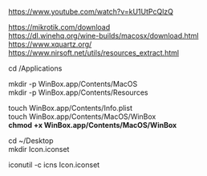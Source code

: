 https://www.youtube.com/watch?v=kU1UtPcQlzQ<br>

https://mikrotik.com/download<br>
https://dl.winehq.org/wine-builds/macosx/download.html<br>
https://www.xquartz.org/<br>
https://www.nirsoft.net/utils/resources_extract.html<br>

cd /Applications

mkdir -p WinBox.app/Contents/MacOS<br>
mkdir -p WinBox.app/Contents/Resources<br>

touch WinBox.app/Contents/Info.plist<br>
touch WinBox.app/Contents/MacOS/WinBox<br>
<b>chmod +x WinBox.app/Contents/MacOS/WinBox</b><br>

cd ~/Desktop<br>
mkdir Icon.iconset

iconutil -c icns Icon.iconset
